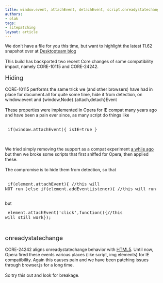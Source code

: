 ```yaml
---
title: window.event, attachEvent, detachEvent, script.onreadystatechange
authors:
- olak
tags:
- sitepatching
layout: article
---
```

We don&#39;t have a file for you this time, but want to highlight the latest 11.62 snapshot over at <a href="http://my.opera.com/desktopteam/blog/2012/02/09/another-11-62-snapshot" target="_blank">Desktopteam blog</a><br/><br/>This build has backported two recent Core changes of some compatibility impact, namely CORE-10115 and CORE-24242. <br/><br/><span style="font-size: 140%">Hiding</span><br/><br/>CORE-10115 performs the same trick we (and other browsers) have had in place for document.all for quite some time, hide it from detection, on window.event and {window,Node}.{attach,detach}Event<br/><br/>These properties were implemented in Opera for IE compat many years ago and have been a pain ever since, as many script do things like<br/><br/><pre>
if(window.attachEvent){
 isIE=true
}
</pre><br/><br/>We tried simply removing the support as a compat experiment <a href="http://my.opera.com/sitepatching/blog/2010/10/19/to-attach-or-to-detach-is-that-the-question" target="_blank">a while ago</a> but then we broke some scripts that first sniffed for Opera, then applied these.<br/><br/>The compromise is to hide them from detection, so that<br/><br/><pre>
if(element.attachEvent){
 //this will NOT run
}else if(element.addEventListener){
 //this will run
}
</pre><br/>but<br/><pre>
element.attachEvent(&#39;click&#39;,function(){//this will still work});
</pre><br/><br/><span style="font-size: 140%">onreadystatechange</span><br/><br/>CORE-24242 aligns onreadystatechange behavior with <a href="http://www.whatwg.org/specs/web-apps/current-work/multipage/scripting-1.html#the-script-element" target="_blank">HTML5</a>. Until now, Opera fired these events various places (like script, img elements) for IE compatibility. Again this causes pain and we have been patching issues through browser.js for a long time.<br/><br/>So try this out and look for breakage.
